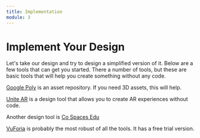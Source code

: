 ```yaml
---
title: Implementation
module: 3
---
```


# Implement Your Design

Let's take our design and try to design a simplified version of it. Below are a few tools that can get you started.  There a number of tools, but these are basic tools that will help you create something without any code.

<p><a href="https://poly.google.com/" target="_new">Google Poly</a> is an asset repository.  If you need 3D assets, this will help.</p>

<p><a href="https://www.unitear.com/" target="_new">Unite AR</a> is a design tool that allows you to create AR experiences without code.</p>

<p>Another design tool is <a href="https://edu.cospaces.io/" target="_new">Co Spaces Edu</a></p>

<p><a href="https://vuforia.com/" target="_new">VuForia</a> is probably the most robust of all the tools.  It has a free trial version.